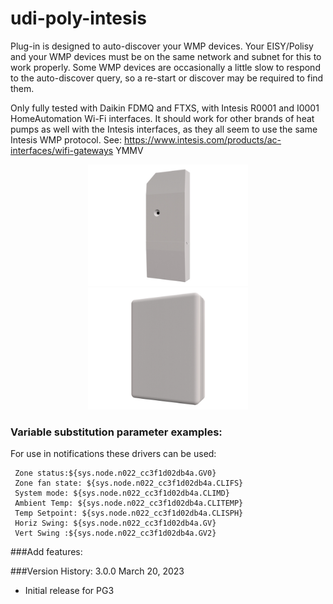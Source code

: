 # udi-poly-intesis
Plug-in is designed to auto-discover your WMP devices.  Your EISY/Polisy and your WMP devices must be on the same
network and subnet for this to work properly.
Some WMP devices are occasionally a little slow to respond to the auto-discover
query, so a re-start or discover may be required to find them.

Only fully tested with Daikin FDMQ and FTXS, with Intesis R0001 and I0001 HomeAutomation Wi-Fi interfaces.  It should work
for other brands of heat pumps as well with the Intesis interfaces, as they all seem to use
the same Intesis WMP protocol. See: 
https://www.intesis.com/products/ac-interfaces/wifi-gateways
YMMV
<p align="center">
  <img src="Images/inwmpxxx001i000-side_w658.jpg" width="256">
  <img src="Images/inwmpxxx001r000-side_w658.jpg" width="256">
</p>

### Variable substitution parameter examples:
For use in notifications these drivers can be used:
```
 Zone status:${sys.node.n022_cc3f1d02db4a.GV0}
 Zone fan state: ${sys.node.n022_cc3f1d02db4a.CLIFS}
 System mode: ${sys.node.n022_cc3f1d02db4a.CLIMD}
 Ambient Temp: ${sys.node.n022_cc3f1d02db4a.CLITEMP}
 Temp Setpoint: ${sys.node.n022_cc3f1d02db4a.CLISPH}
 Horiz Swing: ${sys.node.n022_cc3f1d02db4a.GV}
 Vert Swing :${sys.node.n022_cc3f1d02db4a.GV2}
```

###Add features:

###Version History:
3.0.0 March 20, 2023
- Initial release for PG3
